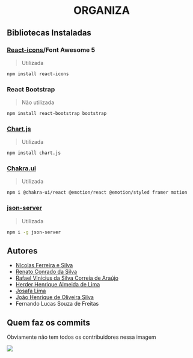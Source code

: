 <h1 align="center">ORGANIZA</h1>

## Bibliotecas Instaladas

### [React-icons](https://react-icons.github.io/react-icons/icons/fa/)/Font Awesome 5

> Utilizada

```bash
npm install react-icons
```

### React Bootstrap

> Não utilizada

```bash
npm install react-bootstrap bootstrap
```

### [Chart.js](https://www.chartjs.org/)

> Utilizada

```bash
npm install chart.js
```

### [Chakra.ui](https://v2.chakra-ui.com/getting-started/nextjs-pages-guide)

> Utilizada

```bash
npm i @chakra-ui/react @emotion/react @emotion/styled framer motion
```

### [json-server](https://www.npmjs.com/package/json-server)

> Utilizada

```bash
npm i -g json-server
```

## Autores

- [Nícolas Ferreira e Silva](https://github.com/NickSilva71)
- [Renato Conrado da Silva](https://github.com/RenatoConrado)
- [Rafael Vinicius da Silva Correia de Araújo](https://github.com/RafaelViniciusRfv)
- [Herder Henrique Almeida de Lima](https://github.com/Herder7)
- [Josafa Lima](https://github.com/Josafa-Lima)
- [João Henrique de Oliveira Silva](https://github.com/Joaohenrique1704)
- Fernando Lucas Souza de Freitas

## Quem faz os commits

Obviamente não tem todos os contribuidores nessa imagem

<a href="https://github.com/NickSilva71/PROJETO_ORGANIZA/graphs/contributors">
  <img src="https://contrib.rocks/image?repo=NickSilva71/PROJETO_ORGANIZA&anon=1" />
</a>